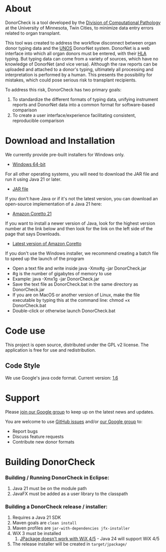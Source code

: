 # About

DonorCheck is a tool developed by the [Division of Computational Pathology](https://www.pathology.umn.edu/computational-pathology) at the University of Minnesota, Twin Cities, to minimize data entry errors related to organ transplant.

This tool was created to address the workflow disconnect between organ donor typing data and the [UNOS](http://unos.org/) DonorNet system. DonorNet is a web interface into which all organ donors must be entered, with their [HLA](http://hla.alleles.org/alleles/index.html) typing. But typing data can come from a variety of sources, which have no knowledge of DonorNet (and vice versa). Although the raw reports can be uploaded and attached to a donor's typing, ultimately all processing and interpretation is performed by a human. This presents the possibility for mistakes, which could pose serious risk to transplant recipients.

To address this risk, DonorCheck has two primary goals:
1. To standardize the different formats of typing data, unifying instrument reports and DonorNet data into a common format for software-based comparison
1. To create a user interface/experience facilitating consistent, reproducible comparison

# Download and Installation

We currently provide pre-built installers for Windows only. 

* [Windows 64-bit](https://github.com/PankratzLab/DonorCheck/releases/latest/)

For all other operating systems, you will need to download the JAR file and run it using Java 21 or later.
* [JAR file](https://github.com/PankratzLab/DonorCheck/releases/latest/)

If you don't have Java or if it's not the latest version, you can download an open-source implementation of a Java 21 here:
* [Amazon Coretto 21](https://docs.aws.amazon.com/corretto/latest/corretto-21-ug/downloads-list.html)

If you want to install a newer version of Java, look for the highest version number at the link below and then look for the link on the left side of the page that says Downloads.
* [Latest version of Amazon Coretto](https://docs.aws.amazon.com/corretto/)

If you don't use the Windows installer, we recommend creating a batch file to speed up the launch of the program
* Open a text file and write inside java -Xmx#g -jar DonorCheck.jar
* #g is the number of gigabytes of memory to use
* Example: java -Xmx1g -jar DonorCheck.jar
* Save the text file as DonorCheck.bat in the same directory as DonorCheck.jar
* If you are on MacOS or another version of Linux, make the file executable by typing this at the command line: chmod +x DonorCheck.bat
* Double-click or otherwise launch DonorCheck.bat

# Code use

This project is open source, distributed under the GPL v2 license. The application is free for use and redistribution.

## Code Style

We use Google's java code format. Current version: [1.6](https://github.com/google/google-java-format/releases/download/google-java-format-1.6/google-java-format-eclipse-plugin_1.6.0.jar)

# Support

Please [join our Google group](https://groups.google.com/a/umn.edu/forum/#!forum/donor_check) to keep up on the latest news and updates.

You are welcome to use [GitHub issues](https://github.com/PankratzLab/DonorCheck/issues) and/or [our Google group](https://groups.google.com/a/umn.edu/forum/#!forum/donor_check) to:
* Report bugs
* Discuss feature requests
* Contribute new donor formats

# Building DonorCheck

### Building / Running DonorCheck in Eclipse:  
1) Java 21 must be on the module path  
2) JavaFX must be added as a user library to the classpath  


### Building a DonorCheck release / installer:  
1) Requires a Java 21 SDK  
2) Maven goals are `clean install`  
3) Maven profiles are `jar-with-dependencies jfx-installer`  
4) WiX 3 must be installed  
	1) [JPackage doesn't work with WiX 4/5](https://bugs.openjdk.org/browse/JDK-8319457) - Java 24 will support WiX 4/5  
5) The release installer will be created in `target/jpackage/`  
